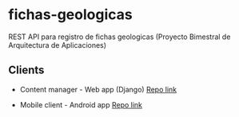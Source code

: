 # fichas-geologicas
REST API para registro de fichas geologicas (Proyecto Bimestral de Arquitectura de Aplicaciones)

## Clients
- Content manager - Web app (Django)
[Repo link](https://github.com/astandre/fichas-geologicas-cliente)

- Mobile client - Android app
[Repo link](https://github.com/JamesJose7/fichas-campo-client)
